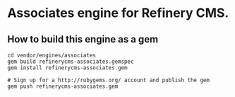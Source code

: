 # Associates engine for Refinery CMS.

## How to build this engine as a gem

    cd vendor/engines/associates
    gem build refinerycms-associates.gemspec
    gem install refinerycms-associates.gem
    
    # Sign up for a http://rubygems.org/ account and publish the gem
    gem push refinerycms-associates.gem